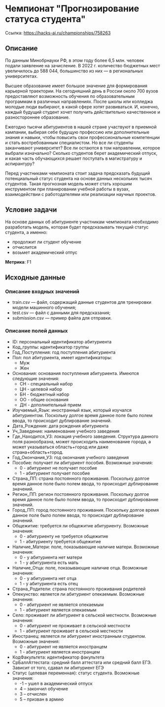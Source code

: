 # Чемпионат "Прогнозирование статуса студента"

Ссылка: https://hacks-ai.ru/championships/758263

## Описание

По данным Минобрнауки РФ, в этом году более 6,5 млн. человек подали заявление на зачисление. В 2022 г. количество бюджетных мест увеличилось до 588 044, большинство из них — в региональных университетах.

Высшее образование имеет большое значение для формирования карьерной траектории. На сегодняшний день в России около 700 вузов предоставляют возможность обучения по образовательным программам в различных направлениях. После школы или колледжа молодые люди выбирают, в какой сфере хотят развиваться. И, конечно, каждый будущий студент хочет получить действительно качественное и разностороннее образование.

Ежегодно тысячи абитуриентов в нашей стране участвуют в приемной кампании, выбирая себе будущую профессию или дополнительные знания и навыки, чтобы повысить свои профессиональные компетенции и стать востребованным специалистом. Но все ли студенты заканчивают университет? Все ли остаются в том направлении, которое выбрали изначально? Сколько студентов берет академический отпуск, и какая часть обучающихся решает поступать в магистратуру и аспирантуру?

Перед участниками чемпионата стоит задача предсказать будущий потенциальный статус студента на основе данных нескольких тысяч студентов. Такая прогнозная модель может стать хорошим инструментом при планировании учебной работы в вузах, взаимодействии с работодателями или реализации научных проектов.

## Условие задачи

На основе данных об абитуриенте участникам чемпионата необходимо разработать модель, которая будет предсказывать текущий статус студента, а именно:

- продолжит ли студент обучение
- отчислится
- возьмет академический отпус

**Метрика**: F1

## Исходные данные

### Описание входных значений

- train.csv — файл, содержащий данные студентов для тренировки модели машинного обучения;
- test.csv — файл с данными для предсказания;
- submission.csv — пример файла для отправки.

### Описание полей данных

- ID: персональный идентификатор абитуриента
- Код_группы: идентификатор группы
- Год_Поступления: год поступления абитуриента
- Пол: пол абитуриента, имеет идентификаторы:
    - Муж
    - Жен
- Основания: основания поступления абитуриента. Имеются следующие значения:
    - СН - специальный набор
    - ЦН - целевой набор
    - БН - бюджетный набор
    - ОО - общие основания
    - ДН - дополнительный прием
- Изучаемый_Язык: иностранный язык, который изучался абитуриентом. Поскольку долгое время данное поле было полем ввода, то происходит дублирование значений.
- Дата_Рождения: дата рождения абитуриента
- Уч_Заведение: наименование учебного заведения
- Где_Находится_УЗ: локация учебного заведения. Структура данного поля разнообразна, может происходить наименование города, а может указываться область+город или даже страна+область+город.
- Год_Окончания_УЗ: год окончания учебного заведения
- Пособие: получает ли абитуриент пособия. Возможные значения:
    - 0 - абитуриент не получает пособие
    - 1 - абитуриент получает пособие
- Страна_ПП: страна постоянного проживания. Поскольку долгое время данное поле было полем ввода, то происходит дублирование значений.
- Регион_ПП: регион постоянного проживания. Поскольку долгое время данное поле было полем ввода, то происходит дублирование значений.
- Город_ПП: город постоянного проживания. Поскольку долгое время данное поле было полем ввода, то происходит дублирование значений.
- Общежитие: требуется ли общежитие абитуриенту. Возможные значения:
    - 0 - абитуриенту не требуется общежитие
    - 1 - абитуриенту требуется общежитие
- Наличие_Матери: поле, показывающие наличие матери. Возможные значения:
   - 0 - у абитуриента нет матери
   - 1 - у абитуриента есть мать
- Наличие_Отца: поле, показывающие наличие отца. Возможные значения:
    - 0 - у абитуриента нет отца
    - 1 - у абитуриента есть отец
- Страна_Родители: страна постоянного проживания родителей
- Опекунство: является ли абитуриент опекаемым. Возможные значения:
    - 0 - абитуриент не является опекаемым
    - 1 - абитуриент является опекаемым
- Село: проживает ли абитуриент в сельской местности. Возможные значения:
    - 0 - абитуриент не проживает в сельской местности
    - 1 - абитуриент проживает в сельской местности
- Иностранец: является ли абитуриент иностранным студентом. Возможные значения:
    - 0 - абитуриент не является иностранцем
    - 1 - абитуриент является иностранцем
- КодФакультета: идентификатор факультета
- СрБаллАттестата: средний балл аттестата или средний балл ЕГЭ. Зависит от того, сдавал ли абитуриент ЕГЭ
- Статус (целевая переменная): статус студента. Возможные значения:
    - -1 – ушел в академический отпуск
    - 4 – закончил обучение
    - 3 – отчислен
    - 5 – призван в армию

